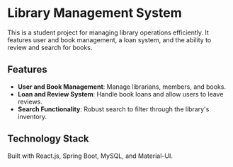 # Library Management System

This is a student project for managing library operations efficiently. It features user and book management, a loan system, and the ability to review and search for books.

## Features

- **User and Book Management**: Manage librarians, members, and books.
- **Loan and Review System**: Handle book loans and allow users to leave reviews.
- **Search Functionality**: Robust search to filter through the library's inventory.

## Technology Stack

Built with React.js, Spring Boot, MySQL, and Material-UI.


